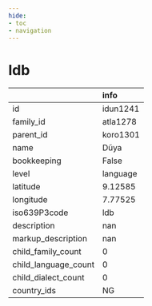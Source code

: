```yaml
---
hide:
- toc
- navigation
---
```

# ldb
|                      | info     |
|:---------------------|:---------|
| id                   | idun1241 |
| family_id            | atla1278 |
| parent_id            | koro1301 |
| name                 | Dũya     |
| bookkeeping          | False    |
| level                | language |
| latitude             | 9.12585  |
| longitude            | 7.77525  |
| iso639P3code         | ldb      |
| description          | nan      |
| markup_description   | nan      |
| child_family_count   | 0        |
| child_language_count | 0        |
| child_dialect_count  | 0        |
| country_ids          | NG       |